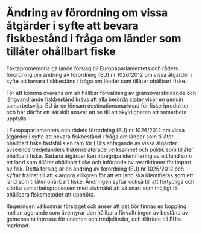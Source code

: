 # Ändring av förordning om vissa åtgärder i syfte att bevara fiskbestånd i fråga om länder som tillåter ohållbart fiske

Faktapromemoria gällande förslag till Europaparlamentets och rådets förordning om ändring av förordning (EU) nr 1026/2012 om vissa åtgärder i syfte att
bevara fiskbestånd i fråga om länder som tillåter ohållbart fiske.

För att komma överens om en hållbar förvaltning av gränsöverskridande och långvandrande fiskbestånd krävs att alla berörda stater visar en genuin samarbetsvilja. EU är en lönsam destinationsmarknad för fiskeriprodukter och har därför ett särskilt ansvar att se till att skyldigheten att samarbeta uppfylls.

I Europaparlamentets och rådets förordning (EU) nr 1026/2012 om vissa åtgärder i syfte att bevara fiskbestånd i fråga om länder som tillåter ohållbart fiske fastställs en ram för EU:s antagande av vissa åtgärder avseende tredjeländers fiskerirelaterade verksamhet och politik som tillåter ohållbart fiske. Sådana åtgärder kan inbegripa identifiering av ett land som ett land som tillåter ohållbart fiske och införande av restriktioner för import av fisk. Detta förslag är en ändring av förordning (EU) nr 1026/2012 och syftar främst till att klargöra villkoren för att ett land ska identifieras som ett land som tillåter ohållbart fiske. Ändringen syftar också till att förtydliga och stärka samarbetsprocessen med slutmålet att så snart som möjligt få ohållbara fiskemetoder att upphöra.

Regeringen välkomnar förslaget och anser att det bör finnas en koppling mellan agerande som äventyrar den hållbara förvaltningen av bestånd av gemensamt intresse för unionen och tredjeländer, och tillträde till EU:s marknad.
